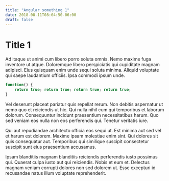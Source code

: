 ```yaml
---
title: "Angular something 1"
date: 2018-08-11T08:04:50-06:00
draft: false
---
```


# Title 1

Ad itaque ut animi cum libero porro soluta omnis. Nemo maxime fuga inventore ut atque. Doloremque libero perspiciatis qui cupiditate magnam adipisci. Eius quisquam enim unde sequi soluta minima. Aliquid voluptate qui saepe laudantium officiis. Ipsa commodi ipsum unde.

```js
function() {
    return true; return true; return true; return true;
}
```

Vel deserunt placeat pariatur quis repellat rerum. Non debitis aspernatur ut nemo quo et reiciendis ut hic. Qui nulla nihil cum qui temporibus et laborum dolorum. Consequuntur incidunt praesentium necessitatibus harum. Quo sed veniam eos nulla non eos perferendis qui. Tenetur veritatis iure.

Qui aut repudiandae architecto officia eos sequi ut. Est minima aut sed vel et harum est dolorem. Maxime ipsam molestiae enim sint. Qui dolores sit quis consequatur aut. Temporibus qui similique suscipit consectetur suscipit sunt eius praesentium accusamus.

Ipsam blanditiis magnam blanditiis reiciendis perferendis iusto possimus qui. Quaerat culpa iusto aut qui reiciendis. Nobis et eum et. Delectus magnam veniam corrupti dolores non sed dolorem ut. Esse excepturi id recusandae natus illum voluptate reprehenderit.
